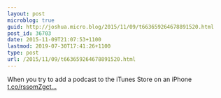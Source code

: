 ```yaml
---
layout: post
microblog: true
guid: http://joshua.micro.blog/2015/11/09/t663659264678891520.html
post_id: 36703
date: 2015-11-09T21:07:53+1100
lastmod: 2019-07-30T17:41:26+1100
type: post
url: /2015/11/09/t663659264678891520.html
---
```

When you try to add a podcast to the iTunes Store on an iPhone [t.co/rssomZgct...](https://t.co/rssomZgct2)

